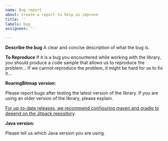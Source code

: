 ```yaml
---
name: Bug report
about: Create a report to help us improve
title: ''
labels: bug
assignees: ''

---
```


**Describe the bug**
A clear and concise description of what the bug is.

**To Reproduce**
If it is a bug you encountered while working with the library, you should produce a code sample that allows us to reproduce the problem... If we cannot reproduce the problem, it might be hard for us to fix it...

**RoaringBitmap version:**

Please report bugs after testing the latest version of the library. If you are using an older version of the library, please explain.

[For up-to-date releases, we recommend configuring maven and gradle to depend on the Jitpack repository](https://jitpack.io/#RoaringBitmap/RoaringBitmap). 



**Java version:**

Please tell us which Java version you are using.




